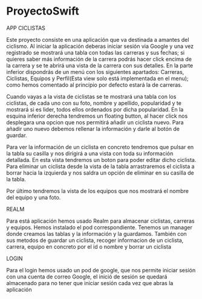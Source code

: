 # ProyectoSwift
APP CICLISTAS

Este proyecto consiste en una aplicación que va destinada a amantes del ciclismo.
Al iniciar la aplicación deberas iniciar sesión via Google y una vez registrado se mostrará una tabla con todas las carreras y sus fechas; si quieres saber más información de la carrera podrás hacer click encima de la carrera y se te abrirá una vista de la carrera con sus detalles.
En la parte inferior dispondrás de un menú con los siguientes apartados: Carreras, Ciclistas, Equipos y Perfil(Esta view solo está implementada en el menu); como hemos comentado al principio por defecto estará la de carreras.

Cuando vayas a la vista de ciclistas se te mostrará una tabla con los ciclistas, de cada uno con su foto, nombre y apellido, popularidad y te mostrará si es lider, todos ellos ordenados por dicha popularidad. En la esquina inferior derecha tendremos un floating button, al hacer click nos desplegara una opcion que nos permitirá añadir un ciclista nuevo. Para añadir uno nuevo debemos rellenar la información y darle al botón de guardar.

Para ver la información de un ciclista en concreto tendremos que pulsar en la tabla su casilla y nos dirigirá a una vista con toda su información detallada. En esta vista tendremos un boton para poder editar dicho ciclista.
Para eliminar un ciclista desde la vista de la tabla arrastraremos el ciclista a borrar hacia la izquierda y nos saldra un opción de eliminar en su casilla de la tabla.

Por último tendremos la vista de los equipos que nos mostrará el nombre del equipo y una foto.

REALM

Para está aplicación hemos usado Realm para almacenar ciclistas, carreras y equipos. Hemos instalado el pod correspondiente.
Tenemos un manager donde creamos las tablas y la información y la guardamos. También con sus metodos de guardar un ciclista, recoger informacion de un ciclista, carrera, equipo en concreto por el id o nombre y borrar un ciclista

LOGIN

Para el login hemos usado un pod de google, que nos permite iniciar sesión con una cuenta de correo Google, el inició de sesión se quedará almacenado
para no tener que iniciar sesión cada vez que abras la aplicación

